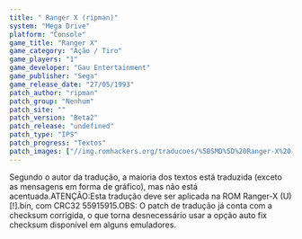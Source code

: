 ```yaml
---
title: " Ranger X (ripman)"
system: "Mega Drive"
platform: "Console"
game_title: "Ranger X"
game_category: "Ação / Tiro"
game_players: "1"
game_developer: "Gau Entertainment"
game_publisher: "Sega"
game_release_date: "27/05/1993"
patch_author: "ripman"
patch_group: "Nenhum"
patch_site: ""
patch_version: "Beta2"
patch_release: "undefined"
patch_type: "IPS"
patch_progress: "Textos"
patch_images: ["//img.romhackers.org/traducoes/%5BSMD%5D%20Ranger-X%20-%20ripman%20-%201.png","//img.romhackers.org/traducoes/%5BSMD%5D%20Ranger-X%20-%20ripman%20-%202.png","//img.romhackers.org/traducoes/%5BSMD%5D%20Ranger-X%20-%20ripman%20-%203.png"]
---
```

Segundo o autor da tradução, a maioria dos textos está traduzida (exceto as mensagens em forma de gráfico), mas não está acentuada.ATENÇÃO:Esta tradução deve ser aplicada na ROM Ranger-X (U) [!].bin, com CRC32 55915915.OBS: O patch de tradução já conta com a checksum corrigida, o que torna desnecessário usar a opção auto fix checksum disponível em alguns emuladores.